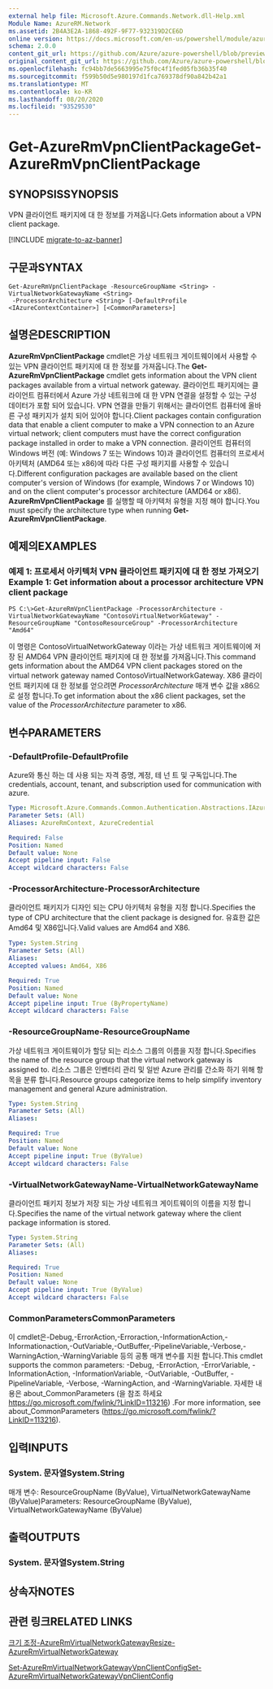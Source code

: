 ```yaml
---
external help file: Microsoft.Azure.Commands.Network.dll-Help.xml
Module Name: AzureRM.Network
ms.assetid: 2B4A3E2A-1868-492F-9F77-932319D2CE6D
online version: https://docs.microsoft.com/en-us/powershell/module/azurerm.network/get-azurermvpnclientpackage
schema: 2.0.0
content_git_url: https://github.com/Azure/azure-powershell/blob/preview/src/ResourceManager/Network/Commands.Network/help/Get-AzureRmVpnClientPackage.md
original_content_git_url: https://github.com/Azure/azure-powershell/blob/preview/src/ResourceManager/Network/Commands.Network/help/Get-AzureRmVpnClientPackage.md
ms.openlocfilehash: fc94bb7de5663995e75f0c4f1fed05fb36b35f40
ms.sourcegitcommit: f599b50d5e980197d1fca769378df90a842b42a1
ms.translationtype: MT
ms.contentlocale: ko-KR
ms.lasthandoff: 08/20/2020
ms.locfileid: "93529530"
---
```

# <span data-ttu-id="9e0ee-101">Get-AzureRmVpnClientPackage</span><span class="sxs-lookup"><span data-stu-id="9e0ee-101">Get-AzureRmVpnClientPackage</span></span>

## <span data-ttu-id="9e0ee-102">SYNOPSIS</span><span class="sxs-lookup"><span data-stu-id="9e0ee-102">SYNOPSIS</span></span>
<span data-ttu-id="9e0ee-103">VPN 클라이언트 패키지에 대 한 정보를 가져옵니다.</span><span class="sxs-lookup"><span data-stu-id="9e0ee-103">Gets information about a VPN client package.</span></span>

[!INCLUDE [migrate-to-az-banner](../../includes/migrate-to-az-banner.md)]

## <span data-ttu-id="9e0ee-104">구문과</span><span class="sxs-lookup"><span data-stu-id="9e0ee-104">SYNTAX</span></span>

```
Get-AzureRmVpnClientPackage -ResourceGroupName <String> -VirtualNetworkGatewayName <String>
 -ProcessorArchitecture <String> [-DefaultProfile <IAzureContextContainer>] [<CommonParameters>]
```

## <span data-ttu-id="9e0ee-105">설명은</span><span class="sxs-lookup"><span data-stu-id="9e0ee-105">DESCRIPTION</span></span>
<span data-ttu-id="9e0ee-106">**AzureRmVpnClientPackage** cmdlet은 가상 네트워크 게이트웨이에서 사용할 수 있는 VPN 클라이언트 패키지에 대 한 정보를 가져옵니다.</span><span class="sxs-lookup"><span data-stu-id="9e0ee-106">The **Get-AzureRmVpnClientPackage** cmdlet gets information about the VPN client packages available from a virtual network gateway.</span></span>
<span data-ttu-id="9e0ee-107">클라이언트 패키지에는 클라이언트 컴퓨터에서 Azure 가상 네트워크에 대 한 VPN 연결을 설정할 수 있는 구성 데이터가 포함 되어 있습니다. VPN 연결을 만들기 위해서는 클라이언트 컴퓨터에 올바른 구성 패키지가 설치 되어 있어야 합니다.</span><span class="sxs-lookup"><span data-stu-id="9e0ee-107">Client packages contain configuration data that enable a client computer to make a VPN connection to an Azure virtual network; client computers must have the correct configuration package installed in order to make a VPN connection.</span></span>
<span data-ttu-id="9e0ee-108">클라이언트 컴퓨터의 Windows 버전 (예: Windows 7 또는 Windows 10)과 클라이언트 컴퓨터의 프로세서 아키텍처 (AMD64 또는 x86)에 따라 다른 구성 패키지를 사용할 수 있습니다.</span><span class="sxs-lookup"><span data-stu-id="9e0ee-108">Different configuration packages are available based on the client computer's version of Windows (for example, Windows 7 or Windows 10) and on the client computer's processor architecture (AMD64 or x86).</span></span>
<span data-ttu-id="9e0ee-109">**AzureRmVpnClientPackage** 를 실행할 때 아키텍처 유형을 지정 해야 합니다.</span><span class="sxs-lookup"><span data-stu-id="9e0ee-109">You must specify the architecture type when running **Get-AzureRmVpnClientPackage**.</span></span>

## <span data-ttu-id="9e0ee-110">예제의</span><span class="sxs-lookup"><span data-stu-id="9e0ee-110">EXAMPLES</span></span>

### <span data-ttu-id="9e0ee-111">예제 1: 프로세서 아키텍처 VPN 클라이언트 패키지에 대 한 정보 가져오기</span><span class="sxs-lookup"><span data-stu-id="9e0ee-111">Example 1: Get information about a processor architecture VPN client package</span></span>
```
PS C:\>Get-AzureRmVpnClientPackage -ProcessorArchitecture -VirtualNetworkGatewayName "ContosoVirtualNetworkGateway" -ResourceGroupName "ContosoResourceGroup" -ProcessorArchitecture "Amd64"
```

<span data-ttu-id="9e0ee-112">이 명령은 ContosoVirtualNetworkGateway 이라는 가상 네트워크 게이트웨이에 저장 된 AMD64 VPN 클라이언트 패키지에 대 한 정보를 가져옵니다.</span><span class="sxs-lookup"><span data-stu-id="9e0ee-112">This command gets information about the AMD64 VPN client packages stored on the virtual network gateway named ContosoVirtualNetworkGateway.</span></span>
<span data-ttu-id="9e0ee-113">X86 클라이언트 패키지에 대 한 정보를 얻으려면 *ProcessorArchitecture* 매개 변수 값을 x86으로 설정 합니다.</span><span class="sxs-lookup"><span data-stu-id="9e0ee-113">To get information about the x86 client packages, set the value of the *ProcessorArchitecture* parameter to x86.</span></span>

## <span data-ttu-id="9e0ee-114">변수</span><span class="sxs-lookup"><span data-stu-id="9e0ee-114">PARAMETERS</span></span>

### <span data-ttu-id="9e0ee-115">-DefaultProfile</span><span class="sxs-lookup"><span data-stu-id="9e0ee-115">-DefaultProfile</span></span>
<span data-ttu-id="9e0ee-116">Azure와 통신 하는 데 사용 되는 자격 증명, 계정, 테 넌 트 및 구독입니다.</span><span class="sxs-lookup"><span data-stu-id="9e0ee-116">The credentials, account, tenant, and subscription used for communication with azure.</span></span>

```yaml
Type: Microsoft.Azure.Commands.Common.Authentication.Abstractions.IAzureContextContainer
Parameter Sets: (All)
Aliases: AzureRmContext, AzureCredential

Required: False
Position: Named
Default value: None
Accept pipeline input: False
Accept wildcard characters: False
```

### <span data-ttu-id="9e0ee-117">-ProcessorArchitecture</span><span class="sxs-lookup"><span data-stu-id="9e0ee-117">-ProcessorArchitecture</span></span>
<span data-ttu-id="9e0ee-118">클라이언트 패키지가 디자인 되는 CPU 아키텍처 유형을 지정 합니다.</span><span class="sxs-lookup"><span data-stu-id="9e0ee-118">Specifies the type of CPU architecture that the client package is designed for.</span></span>
<span data-ttu-id="9e0ee-119">유효한 값은 Amd64 및 X86입니다.</span><span class="sxs-lookup"><span data-stu-id="9e0ee-119">Valid values are Amd64 and X86.</span></span>

```yaml
Type: System.String
Parameter Sets: (All)
Aliases:
Accepted values: Amd64, X86

Required: True
Position: Named
Default value: None
Accept pipeline input: True (ByPropertyName)
Accept wildcard characters: False
```

### <span data-ttu-id="9e0ee-120">-ResourceGroupName</span><span class="sxs-lookup"><span data-stu-id="9e0ee-120">-ResourceGroupName</span></span>
<span data-ttu-id="9e0ee-121">가상 네트워크 게이트웨이가 할당 되는 리소스 그룹의 이름을 지정 합니다.</span><span class="sxs-lookup"><span data-stu-id="9e0ee-121">Specifies the name of the resource group that the virtual network gateway is assigned to.</span></span>
<span data-ttu-id="9e0ee-122">리소스 그룹은 인벤터리 관리 및 일반 Azure 관리를 간소화 하기 위해 항목을 분류 합니다.</span><span class="sxs-lookup"><span data-stu-id="9e0ee-122">Resource groups categorize items to help simplify inventory management and general Azure administration.</span></span>

```yaml
Type: System.String
Parameter Sets: (All)
Aliases:

Required: True
Position: Named
Default value: None
Accept pipeline input: True (ByValue)
Accept wildcard characters: False
```

### <span data-ttu-id="9e0ee-123">-VirtualNetworkGatewayName</span><span class="sxs-lookup"><span data-stu-id="9e0ee-123">-VirtualNetworkGatewayName</span></span>
<span data-ttu-id="9e0ee-124">클라이언트 패키지 정보가 저장 되는 가상 네트워크 게이트웨이의 이름을 지정 합니다.</span><span class="sxs-lookup"><span data-stu-id="9e0ee-124">Specifies the name of the virtual network gateway where the client package information is stored.</span></span>

```yaml
Type: System.String
Parameter Sets: (All)
Aliases:

Required: True
Position: Named
Default value: None
Accept pipeline input: True (ByValue)
Accept wildcard characters: False
```

### <span data-ttu-id="9e0ee-125">CommonParameters</span><span class="sxs-lookup"><span data-stu-id="9e0ee-125">CommonParameters</span></span>
<span data-ttu-id="9e0ee-126">이 cmdlet은-Debug,-ErrorAction,-Erroraction,-InformationAction,-Informationaction,-OutVariable,-OutBuffer,-PipelineVariable,-Verbose,-WarningAction,-WarningVariable 등의 공통 매개 변수를 지원 합니다.</span><span class="sxs-lookup"><span data-stu-id="9e0ee-126">This cmdlet supports the common parameters: -Debug, -ErrorAction, -ErrorVariable, -InformationAction, -InformationVariable, -OutVariable, -OutBuffer, -PipelineVariable, -Verbose, -WarningAction, and -WarningVariable.</span></span> <span data-ttu-id="9e0ee-127">자세한 내용은 about_CommonParameters (을 참조 하세요 https://go.microsoft.com/fwlink/?LinkID=113216) .</span><span class="sxs-lookup"><span data-stu-id="9e0ee-127">For more information, see about_CommonParameters (https://go.microsoft.com/fwlink/?LinkID=113216).</span></span>

## <span data-ttu-id="9e0ee-128">입력</span><span class="sxs-lookup"><span data-stu-id="9e0ee-128">INPUTS</span></span>

### <span data-ttu-id="9e0ee-129">System. 문자열</span><span class="sxs-lookup"><span data-stu-id="9e0ee-129">System.String</span></span>
<span data-ttu-id="9e0ee-130">매개 변수: ResourceGroupName (ByValue), VirtualNetworkGatewayName (ByValue)</span><span class="sxs-lookup"><span data-stu-id="9e0ee-130">Parameters: ResourceGroupName (ByValue), VirtualNetworkGatewayName (ByValue)</span></span>

## <span data-ttu-id="9e0ee-131">출력</span><span class="sxs-lookup"><span data-stu-id="9e0ee-131">OUTPUTS</span></span>

### <span data-ttu-id="9e0ee-132">System. 문자열</span><span class="sxs-lookup"><span data-stu-id="9e0ee-132">System.String</span></span>

## <span data-ttu-id="9e0ee-133">상속자</span><span class="sxs-lookup"><span data-stu-id="9e0ee-133">NOTES</span></span>

## <span data-ttu-id="9e0ee-134">관련 링크</span><span class="sxs-lookup"><span data-stu-id="9e0ee-134">RELATED LINKS</span></span>

[<span data-ttu-id="9e0ee-135">크기 조정-AzureRmVirtualNetworkGateway</span><span class="sxs-lookup"><span data-stu-id="9e0ee-135">Resize-AzureRmVirtualNetworkGateway</span></span>](./Resize-AzureRmVirtualNetworkGateway.md)

[<span data-ttu-id="9e0ee-136">Set-AzureRmVirtualNetworkGatewayVpnClientConfig</span><span class="sxs-lookup"><span data-stu-id="9e0ee-136">Set-AzureRmVirtualNetworkGatewayVpnClientConfig</span></span>](./Set-AzureRmVirtualNetworkGatewayVpnClientConfig.md)


